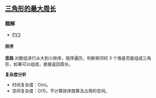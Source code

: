 ## [三角形的最大周长](https://leetcode.cn/problems/largest-perimeter-triangle/)

### 题解
+ [PY3](../../py3/1024/976.py)

#### 排序
**思路**
对数组进行从大到小排序，按序遍历，判断相邻的 3 个值是否能组成三角形，如果可以组成，直接返回周长。

**复杂度分析**
+ 时间复杂度：O(n)。
+ 空间复杂度：O(1)，不计算排序按算法占用的空间。